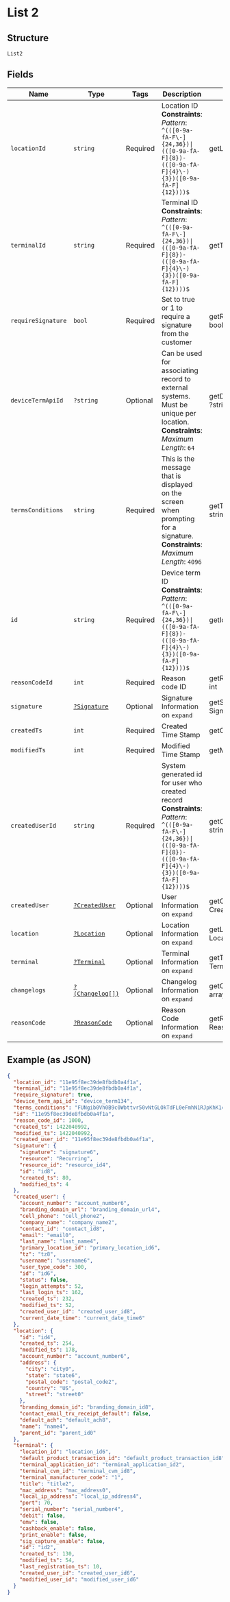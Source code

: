 
# List 2

## Structure

`List2`

## Fields

| Name | Type | Tags | Description | Getter | Setter |
|  --- | --- | --- | --- | --- | --- |
| `locationId` | `string` | Required | Location ID<br>**Constraints**: *Pattern*: `^(([0-9a-fA-F\-]{24,36})\|(([0-9a-fA-F]{8})-(([0-9a-fA-F]{4}\-){3})([0-9a-fA-F]{12})))$` | getLocationId(): string | setLocationId(string locationId): void |
| `terminalId` | `string` | Required | Terminal ID<br>**Constraints**: *Pattern*: `^(([0-9a-fA-F\-]{24,36})\|(([0-9a-fA-F]{8})-(([0-9a-fA-F]{4}\-){3})([0-9a-fA-F]{12})))$` | getTerminalId(): string | setTerminalId(string terminalId): void |
| `requireSignature` | `bool` | Required | Set to true or 1 to require a signature from the customer | getRequireSignature(): bool | setRequireSignature(bool requireSignature): void |
| `deviceTermApiId` | `?string` | Optional | Can be used for associating record to external systems. Must be unique per location.<br>**Constraints**: *Maximum Length*: `64` | getDeviceTermApiId(): ?string | setDeviceTermApiId(?string deviceTermApiId): void |
| `termsConditions` | `string` | Required | This is the message that is displayed on the screen when prompting for a signature.<br>**Constraints**: *Maximum Length*: `4096` | getTermsConditions(): string | setTermsConditions(string termsConditions): void |
| `id` | `string` | Required | Device term ID<br>**Constraints**: *Pattern*: `^(([0-9a-fA-F\-]{24,36})\|(([0-9a-fA-F]{8})-(([0-9a-fA-F]{4}\-){3})([0-9a-fA-F]{12})))$` | getId(): string | setId(string id): void |
| `reasonCodeId` | `int` | Required | Reason code ID | getReasonCodeId(): int | setReasonCodeId(int reasonCodeId): void |
| `signature` | [`?Signature`](../../doc/models/signature.md) | Optional | Signature Information on `expand` | getSignature(): ?Signature | setSignature(?Signature signature): void |
| `createdTs` | `int` | Required | Created Time Stamp | getCreatedTs(): int | setCreatedTs(int createdTs): void |
| `modifiedTs` | `int` | Required | Modified Time Stamp | getModifiedTs(): int | setModifiedTs(int modifiedTs): void |
| `createdUserId` | `string` | Required | System generated id for user who created record<br>**Constraints**: *Pattern*: `^(([0-9a-fA-F\-]{24,36})\|(([0-9a-fA-F]{8})-(([0-9a-fA-F]{4}\-){3})([0-9a-fA-F]{12})))$` | getCreatedUserId(): string | setCreatedUserId(string createdUserId): void |
| `createdUser` | [`?CreatedUser`](../../doc/models/created-user.md) | Optional | User Information on `expand` | getCreatedUser(): ?CreatedUser | setCreatedUser(?CreatedUser createdUser): void |
| `location` | [`?Location`](../../doc/models/location.md) | Optional | Location Information on `expand` | getLocation(): ?Location | setLocation(?Location location): void |
| `terminal` | [`?Terminal`](../../doc/models/terminal.md) | Optional | Terminal Information on `expand` | getTerminal(): ?Terminal | setTerminal(?Terminal terminal): void |
| `changelogs` | [`?(Changelog[])`](../../doc/models/changelog.md) | Optional | Changelog Information on `expand` | getChangelogs(): ?array | setChangelogs(?array changelogs): void |
| `reasonCode` | [`?ReasonCode`](../../doc/models/reason-code.md) | Optional | Reason Code Information on `expand` | getReasonCode(): ?ReasonCode | setReasonCode(?ReasonCode reasonCode): void |

## Example (as JSON)

```json
{
  "location_id": "11e95f8ec39de8fbdb0a4f1a",
  "terminal_id": "11e95f8ec39de8fbdb0a4f1a",
  "require_signature": true,
  "device_term_api_id": "device_term134",
  "terms_conditions": "FUNgib0Vh0B9c0Wbttvr50vNtGLOkTdFL0eFmhN1RJpKhK14IENeDa8irp2dEk9thEcVHvVEyriQeZLs5NjNsCzqNj9JDA4RSJwK647IFtYjrNPN1nBb9bw6hoQ71oT5kpsiXGt8HcqBFVBVeDA7psIzKAyDveAw2o1hfjipkOtXrPgWun0rYwyyFuvqkT1egQYKfYDj",
  "id": "11e95f8ec39de8fbdb0a4f1a",
  "reason_code_id": 1000,
  "created_ts": 1422040992,
  "modified_ts": 1422040992,
  "created_user_id": "11e95f8ec39de8fbdb0a4f1a",
  "signature": {
    "signature": "signature6",
    "resource": "Recurring",
    "resource_id": "resource_id4",
    "id": "id8",
    "created_ts": 80,
    "modified_ts": 4
  },
  "created_user": {
    "account_number": "account_number6",
    "branding_domain_url": "branding_domain_url4",
    "cell_phone": "cell_phone2",
    "company_name": "company_name2",
    "contact_id": "contact_id8",
    "email": "email0",
    "last_name": "last_name4",
    "primary_location_id": "primary_location_id6",
    "tz": "tz8",
    "username": "username6",
    "user_type_code": 300,
    "id": "id6",
    "status": false,
    "login_attempts": 52,
    "last_login_ts": 162,
    "created_ts": 232,
    "modified_ts": 52,
    "created_user_id": "created_user_id8",
    "current_date_time": "current_date_time6"
  },
  "location": {
    "id": "id4",
    "created_ts": 254,
    "modified_ts": 178,
    "account_number": "account_number6",
    "address": {
      "city": "city0",
      "state": "state6",
      "postal_code": "postal_code2",
      "country": "US",
      "street": "street0"
    },
    "branding_domain_id": "branding_domain_id8",
    "contact_email_trx_receipt_default": false,
    "default_ach": "default_ach8",
    "name": "name4",
    "parent_id": "parent_id0"
  },
  "terminal": {
    "location_id": "location_id6",
    "default_product_transaction_id": "default_product_transaction_id8",
    "terminal_application_id": "terminal_application_id2",
    "terminal_cvm_id": "terminal_cvm_id8",
    "terminal_manufacturer_code": "1",
    "title": "title2",
    "mac_address": "mac_address0",
    "local_ip_address": "local_ip_address4",
    "port": 70,
    "serial_number": "serial_number4",
    "debit": false,
    "emv": false,
    "cashback_enable": false,
    "print_enable": false,
    "sig_capture_enable": false,
    "id": "id2",
    "created_ts": 130,
    "modified_ts": 54,
    "last_registration_ts": 10,
    "created_user_id": "created_user_id6",
    "modified_user_id": "modified_user_id6"
  }
}
```

